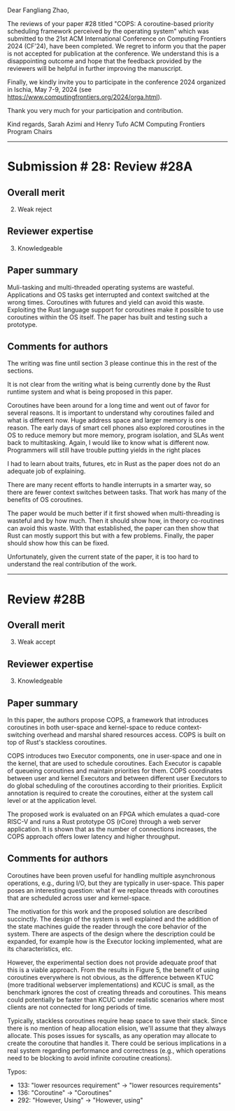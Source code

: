 Dear Fangliang Zhao,

The reviews of your paper  #28 titled "COPS: A coroutine-based priority 
scheduling framework perceived by the operating system" which was 
submitted to the 21st ACM International Conference on Computing 
Frontiers 2024 (CF’24), have been completed.  We regret to inform you 
that the paper is not accepted for publication at the conference. We 
understand this is a disappointing outcome and hope that the feedback 
provided by the reviewers will be helpful in further improving the 
manuscript.

Finally, we kindly invite you to participate in the conference 2024 
organized in Ischia, May 7-9, 2024 (see 
https://www.computingfrontiers.org/2024/orga.html).

 Thank you very much for your participation and contribution.

Kind regards,
Sarah Azimi and Henry Tufo
ACM Computing Frontiers Program Chairs
**********************************************************************
Submission # 28:
Review #28A
===========================================================================

Overall merit
-------------
2. Weak reject

Reviewer expertise
------------------
3. Knowledgeable

Paper summary
-------------
Muli-tasking and multi-threaded operating systems are wasteful.   Applications and OS tasks get interrupted and context switched at the wrong times.   Coroutines with futures and yield can avoid this waste.     Exploiting the Rust language support for coroutines make it possible to use coroutines within the OS itself.   The paper has built and testing such a prototype.

Comments for authors
--------------------
The writing was fine until section 3 please continue this in the rest of the sections.

It is not clear from the writing what is being currently done by the Rust runtime system and what is being proposed in this paper.

Coroutines have been around for a long time and went out of favor for several reasons. It is important to understand why coroutines failed and what is different now.   Huge address space and larger memory is one reason. The early days of smart cell phones also explored coroutines in the OS to reduce memory but more memory, program isolation, and SLAs went back to multitasking.  Again, I would like to know what is different now.
Programmers will still have trouble putting yields in the right places

I had to learn about traits, futures, etc in Rust as the paper does not do an adequate job of explaining.    

There are many recent efforts to handle interrupts in a smarter way, so there are fewer context switches between tasks.    That work  has many of the benefits of OS coroutines.

The paper would be much better if it first showed when multi-threading is wasteful and by how much.   Then it should show how, in theory co-routines can avoid this waste.   WIth that established, the paper can then show that Rust can mostly support this but with a few problems.   Finally, the paper should show how this can be fixed.

Unfortunately, given the current state of the paper, it is too hard to understand the real contribution of the work.


* * * * * * * * * * * * * * * * * * * * * * * * * * * * * * * * * * * * * *


Review #28B
===========================================================================

Overall merit
-------------
3. Weak accept

Reviewer expertise
------------------
3. Knowledgeable

Paper summary
-------------
In this paper, the authors propose COPS, a framework that introduces coroutines in both user-space and kernel-space to reduce context-switching overhead and marshal shared resources access. COPS is built on top of Rust's stackless coroutines.

COPS introduces two Executor components, one in user-space and one in the kernel, that are used to schedule coroutines. Each Executor is capable of queueing coroutines and maintain priorities for them. COPS coordinates between user and kernel Executors and between different user Executors to do global scheduling of the coroutines according to their priorities. Explicit annotation is required to create the coroutines, either at the system call level or at the application level.

The proposed work is evaluated on an FPGA which emulates a quad-core RISC-V and runs a Rust prototype OS (rCore) through a web server application. It is shown that as the number of connections increases, the COPS approach offers lower latency and higher throughput.

Comments for authors
--------------------
Coroutines have been proven useful for handling multiple asynchronous operations, e.g., during I/O, but they are typically in user-space. This paper poses an interesting question: what if we replace threads with coroutines that are scheduled across user and kernel-space.

The motivation for this work and the proposed solution are described succinctly. The design of the system is well explained and the addition of the state machines guide the reader through the core behavior of the system. There are aspects of the design where the description could be expanded, for example how is the Executor locking implemented, what are its characteristics, etc.

However, the experimental section does not provide adequate proof that this is a viable approach. From the results in Figure 5, the benefit of using coroutines everywhere is not obvious, as the difference between KTUC (more traditional webserver implementations) and KCUC is small, as the benchmark ignores the cost of creating threads and coroutines. This means could potentially be faster than KCUC under realistic scenarios where most clients are not connected for long periods of time.

Typically, stackless coroutines require heap space to save their stack. Since there is no mention of heap allocation elision, we'll assume that they always allocate. This poses issues for syscalls, as any operation may allocate to create the coroutine that handles it. There could be serious implications in a real system regarding performance and correctness (e.g., which operations need to be blocking to avoid infinite coroutine creations).

Typos:
- 133: "lower resources requirement" -> "lower resources requirements"
- 136: "Coroutine" -> "Coroutines"
- 292: "However, Using" -> "However, using"